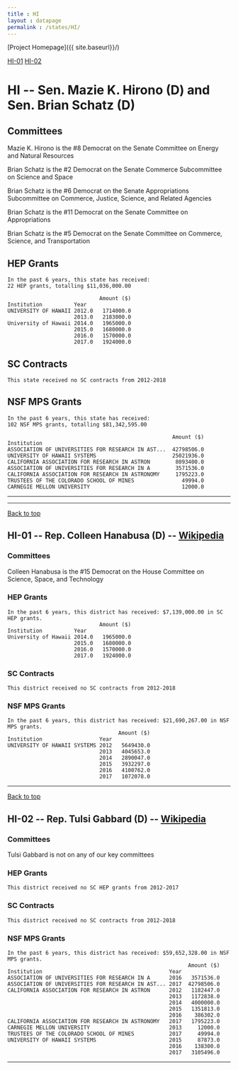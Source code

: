 ```yaml
---
title : HI
layout : datapage
permalink : /states/HI/
---
```

<a name="top"></a>
[Project Homepage]({{ site.baseurl}}/)


[HI-01](#HI-01)  [HI-02](#HI-02)  

# HI -- Sen. Mazie K. Hirono (D) and  Sen. Brian Schatz (D)
## Committees
Mazie K. Hirono is the #8 Democrat on the Senate Committee on Energy and Natural Resources 

Brian Schatz is the #2 Democrat on the Senate Commerce Subcommittee on Science and Space 

Brian Schatz is the #6 Democrat on the Senate Appropriations Subcommittee on Commerce, Justice, Science, and Related Agencies 

Brian Schatz is the #11 Democrat on the Senate Committee on Appropriations 

Brian Schatz is the #5 Democrat on the Senate Committee on Commerce, Science, and Transportation 

## HEP Grants
```
In the past 6 years, this state has received:
22 HEP grants, totalling $11,036,000.00
 
                             Amount ($)
Institution          Year              
UNIVERSITY OF HAWAII 2012.0   1714000.0
                     2013.0   2183000.0
University of Hawaii 2014.0   1965000.0
                     2015.0   1680000.0
                     2016.0   1570000.0
                     2017.0   1924000.0
```
## SC Contracts
```
This state received no SC contracts from 2012-2018
```
## NSF MPS Grants
```
In the past 6 years, this state has received:
102 NSF MPS grants, totalling $81,342,595.00
 
                                                    Amount ($)
Institution                                                   
ASSOCIATION OF UNIVERSITIES FOR RESEARCH IN AST...  42798506.0
UNIVERSITY OF HAWAII SYSTEMS                        25021936.0
CALIFORNIA ASSOCIATION FOR RESEARCH IN ASTRON        8093400.0
ASSOCIATION OF UNIVERSITIES FOR RESEARCH IN A        3571536.0
CALIFORNIA ASSOCIATION FOR RESEARCH IN ASTRONOMY     1795223.0
TRUSTEES OF THE COLORADO SCHOOL OF MINES               49994.0
CARNEGIE MELLON UNIVERSITY                             12000.0
```
---
---
<a name="HI-01"></a>
[Back to top](#top)
## HI-01 -- Rep. Colleen Hanabusa (D) -- [Wikipedia](https://en.wikipedia.org/wiki/HI-01)
### Committees
Colleen Hanabusa is the #15 Democrat on the House Committee on Science, Space, and Technology 

### HEP Grants
```
In the past 6 years, this district has received: $7,139,000.00 in SC HEP grants.
                             Amount ($)
Institution          Year              
University of Hawaii 2014.0   1965000.0
                     2015.0   1680000.0
                     2016.0   1570000.0
                     2017.0   1924000.0
```
### SC Contracts
```
This district received no SC contracts from 2012-2018
```
### NSF MPS Grants
```
In the past 6 years, this district has received: $21,690,267.00 in NSF MPS grants.
                                   Amount ($)
Institution                  Year            
UNIVERSITY OF HAWAII SYSTEMS 2012   5649430.0
                             2013   4045653.0
                             2014   2890047.0
                             2015   3932297.0
                             2016   4100762.0
                             2017   1072078.0
```
---
<a name="HI-02"></a>
[Back to top](#top)
## HI-02 -- Rep. Tulsi Gabbard (D) -- [Wikipedia](https://en.wikipedia.org/wiki/HI-02)
### Committees
Tulsi Gabbard is not on any of our key committees 

### HEP Grants
```
This district received no SC HEP grants from 2012-2017
```
### SC Contracts
```
This district received no SC contracts from 2012-2018
```
### NSF MPS Grants
```
In the past 6 years, this district has received: $59,652,328.00 in NSF MPS grants.
                                                         Amount ($)
Institution                                        Year            
ASSOCIATION OF UNIVERSITIES FOR RESEARCH IN A      2016   3571536.0
ASSOCIATION OF UNIVERSITIES FOR RESEARCH IN AST... 2017  42798506.0
CALIFORNIA ASSOCIATION FOR RESEARCH IN ASTRON      2012   1182447.0
                                                   2013   1172838.0
                                                   2014   4000000.0
                                                   2015   1351813.0
                                                   2016    386302.0
CALIFORNIA ASSOCIATION FOR RESEARCH IN ASTRONOMY   2017   1795223.0
CARNEGIE MELLON UNIVERSITY                         2013     12000.0
TRUSTEES OF THE COLORADO SCHOOL OF MINES           2017     49994.0
UNIVERSITY OF HAWAII SYSTEMS                       2015     87873.0
                                                   2016    138300.0
                                                   2017   3105496.0
```
---
